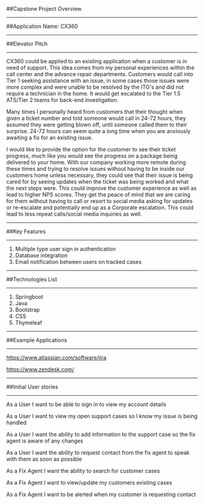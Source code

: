 ##Capstone Project Overview
**********************************************
##Application Name: 
CX360
**********************************************
##Elevator Pitch
**********************************************

CX360 could be applied to an existing application when a customer is in need of support. This idea comes from my personal experiences within the call center and the advance repair departments. Customers would call into Tier 1 seeking assistance with an issue, in some cases those issues were more complex and were unable to be resolved by the ITG's and did not require a technician in the home. It would get escalated to the Tier 1.5 ATS/Tier 2 teams for back-end investigation.

Many times I personally heard from customers that their thought when given a ticket number and told someone would call in 24-72 hours, they assumed they were getting blown off, until someone called them to their surprise. 24-72 hours can seem quite a long time when you are anxiously awaiting a fix for an existing issue. 

I would like to provide the option for the customer to see their ticket progress, much like you would see the progress on a package being delivered to your home. With our company working more remote during these times and trying to resolve issues without having to be inside our customers home unless necessary, they could see that their issue is being cared for by seeing updates when the ticket was being worked and what the next steps were. This could improve the customer experience as well as lead to higher NPS scores. They get the peace of mind that we are caring for them without having to call or resort to social media asking for updates or re-escalate and potentially end up as a Corporate escalation. This could lead to less repeat calls/social media inquiries as well.

**********************************************
##Key Features
**********************************************
1. Multiple type user sign in authentication
2. Database integration
3. Email notification between users on tracked cases

**********************************************
##Technologies List
**********************************************
1. Springboot
2. Java
3. Bootstrap
4. CSS
5. Thymeleaf

**********************************************
##Example Applications
**********************************************
https://www.atlassian.com/software/jira

https://www.zendesk.com/

**********************************************
##Initial User stories
**********************************************
As a User I want to be able to sign in to view my account details

As a User I want to view my open support cases so I know my issue is being handled

As a User I want the ability to add information to the support case so the fix agent is aware of any changes

As a User I want the ability to request contact from the fix agent to speak with them as soon as possible

As a Fix Agent I want the ability to search for customer cases

As a Fix Agent I want to view/update my customers existing cases

As a Fix Agent I want to be alerted when my customer is requesting contact

